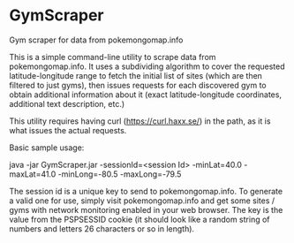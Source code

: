 # GymScraper
Gym scraper for data from pokemongomap.info

This is a simple command-line utility to scrape data from pokemongomap.info.  It uses a subdividing algorithm to cover the requested latitude-longitude range to fetch the initial list of sites (which are then filtered to just gyms), then issues requests for each discovered gym to obtain additional information about it (exact latitude-longitude coordinates, additional text description, etc.)

This utility requires having curl (https://curl.haxx.se/) in the path, as it is what issues the actual requests.

Basic sample usage:

java -jar GymScraper.jar -sessionId=&lt;session Id&gt; -minLat=40.0 -maxLat=41.0 -minLong=-80.5 -maxLong=-79.5

The session id is a unique key to send to pokemongomap.info.  To generate a valid one for use, simply visit pokemongomap.info and get some sites / gyms with network monitoring enabled in your web browser.  The key is the value from the PSPSESSID cookie (it should look like a random string of numbers and letters 26 characters or so in length).
